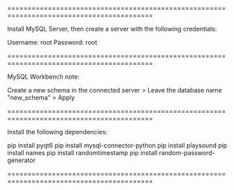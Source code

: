 ==========================================================================================

Install MySQL Server, then create a server with the 
following credentials:

Username: root
Password: root

==========================================================================================

MySQL Workbench note:

Create a new schema in the connected server > Leave the database name "new_schema" > Apply

==========================================================================================

Install the following dependencies:

pip install pyqt6
pip install mysql-connector-python
pip install playsound
pip install names
pip install randomtimestamp
pip install random-password-generator

==========================================================================================